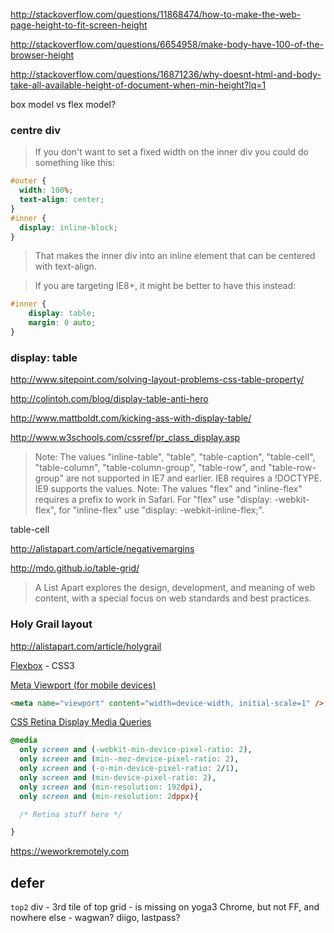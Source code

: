 
http://stackoverflow.com/questions/11868474/how-to-make-the-web-page-height-to-fit-screen-height

http://stackoverflow.com/questions/6654958/make-body-have-100-of-the-browser-height

http://stackoverflow.com/questions/16871236/why-doesnt-html-and-body-take-all-available-height-of-document-when-min-height?lq=1

box model vs flex model?

### centre div

>If you don't want to set a fixed width on the inner div you could do something like this:

```css
#outer {
  width: 100%;
  text-align: center;
}
#inner {
  display: inline-block;
}
```

>That makes the inner div into an inline element that can be centered with text-align.

>If you are targeting IE8+, it might be better to have this instead:

```css
#inner {
    display: table;
    margin: 0 auto;
}
```

### display: table

http://www.sitepoint.com/solving-layout-problems-css-table-property/

http://colintoh.com/blog/display-table-anti-hero

http://www.mattboldt.com/kicking-ass-with-display-table/

http://www.w3schools.com/cssref/pr_class_display.asp
>Note: The values "inline-table", "table", "table-caption", "table-cell", "table-column", "table-column-group", "table-row", and "table-row-group" are not supported in IE7 and earlier. IE8 requires a !DOCTYPE. IE9 supports the values.
Note: The values "flex" and "inline-flex" requires a prefix to work in Safari. For "flex" use "display: -webkit-flex", for "inline-flex" use "display: -webkit-inline-flex;".

table-cell

http://alistapart.com/article/negativemargins

http://mdo.github.io/table-grid/

>A List Apart explores the design, development, and meaning of web content, with a special focus on web standards and best practices.

### Holy Grail layout

http://alistapart.com/article/holygrail


[Flexbox](https://www.w3.org/TR/css-flexbox-1/) - CSS3


[Meta Viewport (for mobile devices)](http://www.devkit.co/code/tags/responsive)
```html
<meta name="viewport" content="width=device-width, initial-scale=1" />
```

[CSS Retina Display Media Queries](http://www.devkit.co/code/tags/retina)

```css
@media
  only screen and (-webkit-min-device-pixel-ratio: 2),
  only screen and (min--moz-device-pixel-ratio: 2),
  only screen and (-o-min-device-pixel-ratio: 2/1),
  only screen and (min-device-pixel-ratio: 2),
  only screen and (min-resolution: 192dpi),
  only screen and (min-resolution: 2dppx){ 

  /* Retina stuff here */

}
```


https://weworkremotely.com

## defer

`top2` div - 3rd tile of top grid - is missing on yoga3 Chrome, but not FF, and nowhere else - wagwan?
diigo, lastpass?